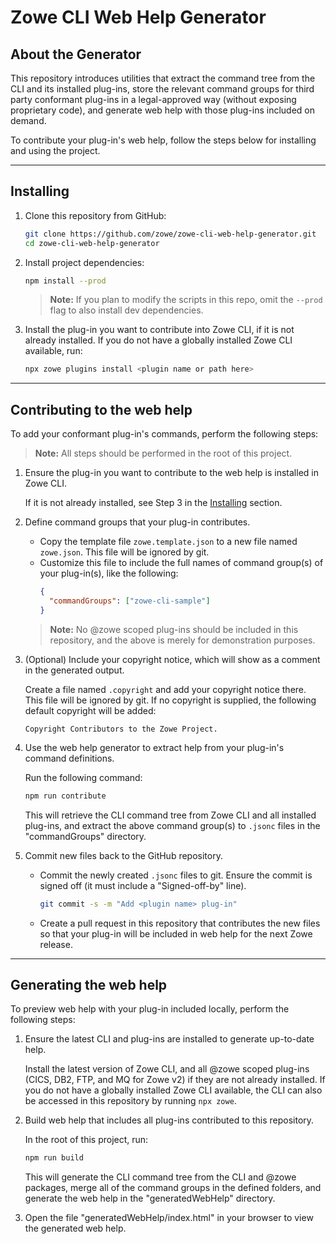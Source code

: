 # Zowe CLI Web Help Generator

## About the Generator

This repository introduces utilities that extract the command tree from the CLI and its installed plug-ins, store the relevant command groups for third party conformant plug-ins in a legal-approved way (without exposing proprietary code), and generate web help with those plug-ins included on demand.

To contribute your plug-in's web help, follow the steps below for installing and using the project.

---

## Installing

1. Clone this repository from GitHub:
    ```bash
    git clone https://github.com/zowe/zowe-cli-web-help-generator.git
    cd zowe-cli-web-help-generator
    ```

2. Install project dependencies:
    ```bash
    npm install --prod
    ```
    > **Note:** If you plan to modify the scripts in this repo, omit the `--prod` flag to also install dev dependencies.

3. Install the plug-in you want to contribute into Zowe CLI, if it is not already installed. If you do not have a globally installed Zowe CLI available, run:
    ```bash
    npx zowe plugins install <plugin name or path here>
    ```

---

## Contributing to the web help

To add your conformant plug-in's commands, perform the following steps:
> **Note:** All steps should be performed in the root of this project.

1. Ensure the plug-in you want to contribute to the web help is installed in Zowe CLI.

    If it is not already installed, see Step 3 in the [Installing](#installing) section.

2. Define command groups that your plug-in contributes.

    - Copy the template file `zowe.template.json` to a new file named `zowe.json`. This file will be ignored by git.
    - Customize this file to include the full names of command group(s) of your plug-in(s), like the following:
        ```json
        {
          "commandGroups": ["zowe-cli-sample"]
        }
        ```
    > **Note:** No @zowe scoped plug-ins should be included in this repository, and the above is merely for demonstration purposes.

3. (Optional) Include your copyright notice, which will show as a comment in the generated output.

    Create a file named `.copyright` and add your copyright notice there. This file will be ignored by git. If no copyright is supplied, the following default copyright will be added:
    ```
    Copyright Contributors to the Zowe Project.
    ```

4. Use the web help generator to extract help from your plug-in's command definitions.

    Run the following command:
    ```bash
    npm run contribute
    ```
    This will retrieve the CLI command tree from Zowe CLI and all installed plug-ins, and extract the above command group(s) to `.jsonc` files in the "commandGroups" directory.

5. Commit new files back to the GitHub repository.

    - Commit the newly created `.jsonc` files to git. Ensure the commit is signed off (it must include a "Signed-off-by" line).
        ```bash
        git commit -s -m "Add <plugin name> plug-in"
        ```
    - Create a pull request in this repository that contributes the new files so that your plug-in will be included in web help for the next Zowe release.

---

## Generating the web help

To preview web help with your plug-in included locally, perform the following steps:

1. Ensure the latest CLI and plug-ins are installed to generate up-to-date help.

    Install the latest version of Zowe CLI, and all @zowe scoped plug-ins (CICS, DB2, FTP, and MQ for Zowe v2) if they are not already installed. If you do not have a globally installed Zowe CLI available, the CLI can also be accessed in this repository by running `npx zowe`.

2. Build web help that includes all plug-ins contributed to this repository.

    In the root of this project, run:
    ```bash
    npm run build
    ```
    This will generate the CLI command tree from the CLI and @zowe packages, merge all of the command groups in the defined folders, and generate the web help in the "generatedWebHelp" directory.

3. Open the file "generatedWebHelp/index.html" in your browser to view the generated web help.
